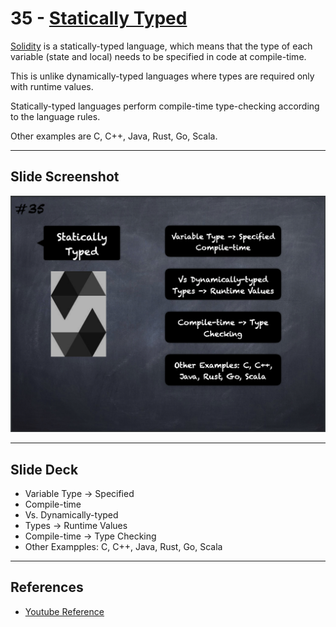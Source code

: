 # 35 - [Statically Typed](Statically%20Typed.md)
[Solidity](Solidity.md) is a statically-typed language, which means that the type of each variable (state and local) needs to be specified in code at compile-time. 

This is unlike dynamically-typed languages where types are required only with runtime values. 

Statically-typed languages perform compile-time type-checking according to the language rules. 

Other examples are C, C++, Java, Rust, Go, Scala.

___
## Slide Screenshot
![035.png](../../images/2.%20Solidity%20101/035.png)
___
## Slide Deck
- Variable Type -> Specified
- Compile-time
- Vs. Dynamically-typed
- Types -> Runtime Values
- Compile-time -> Type Checking
- Other Exampples: C, C++, Java, Rust, Go, Scala
___
## References
- [Youtube Reference](https://youtu.be/TCl1IcGl_3I?t=1373)


